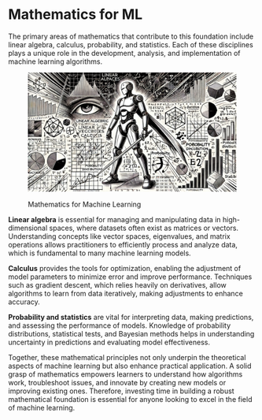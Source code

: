 # Mathematics for ML

The primary areas of mathematics that contribute to this foundation include linear algebra, calculus, probability, and statistics. Each of these disciplines plays a unique role in the development, analysis, and implementation of machine learning algorithms.

<div align="left">

<figure><img src="../../.gitbook/assets/image (4).png" alt="" width="563"><figcaption><p>Mathematics for Machine Learning</p></figcaption></figure>

</div>

**Linear algebra** is essential for managing and manipulating data in high-dimensional spaces, where datasets often exist as matrices or vectors. Understanding concepts like vector spaces, eigenvalues, and matrix operations allows practitioners to efficiently process and analyze data, which is fundamental to many machine learning models.

**Calculus** provides the tools for optimization, enabling the adjustment of model parameters to minimize error and improve performance. Techniques such as gradient descent, which relies heavily on derivatives, allow algorithms to learn from data iteratively, making adjustments to enhance accuracy.

**Probability and statistics** are vital for interpreting data, making predictions, and assessing the performance of models. Knowledge of probability distributions, statistical tests, and Bayesian methods helps in understanding uncertainty in predictions and evaluating model effectiveness.

Together, these mathematical principles not only underpin the theoretical aspects of machine learning but also enhance practical application. A solid grasp of mathematics empowers learners to understand how algorithms work, troubleshoot issues, and innovate by creating new models or improving existing ones. Therefore, investing time in building a robust mathematical foundation is essential for anyone looking to excel in the field of machine learning.

